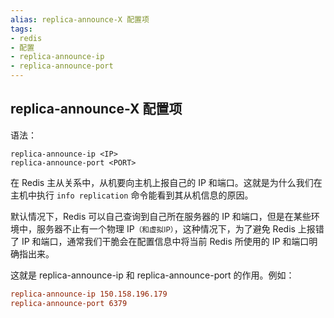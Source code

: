 ```yaml
---
alias: replica-announce-X 配置项
tags: 
- redis
- 配置
- replica-announce-ip
- replica-announce-port
---
```


## replica-announce-X 配置项

语法：

```
replica-announce-ip <IP>
replica-announce-port <PORT>
```

在 Redis 主从关系中，从机要向主机上报自己的 IP 和端口。这就是为什么我们在主机中执行 `info replication` 命令能看到其从机信息的原因。

默认情况下，Redis 可以自己查询到自己所在服务器的 IP 和端口，但是在某些环境中，服务器不止有一个物理 IP<small>（和虚拟IP）</small>，这种情况下，为了避免 Redis 上报错了 IP 和端口，通常我们干脆会在配置信息中将当前 Redis 所使用的 IP 和端口明确指出来。

这就是 replica-announce-ip 和  replica-announce-port 的作用。例如：

```conf
replica-announce-ip 150.158.196.179
replica-announce-port 6379
```
